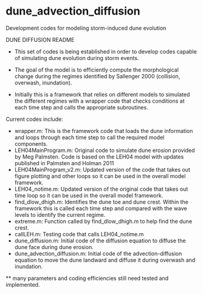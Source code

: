 # dune_advection_diffusion
Development codes for modeling storm-induced dune evolution

DUNE DIFFUSION README

- This set of codes is being established in order to develop codes capable of simulating dune evolution during storm events.

- The goal of the model is to efficiently compute the morphological change during the regimes identified by Sallenger 2000 (collision, overwash, inundation).

- Initially this is a framework that relies on different models to simulated the different regimes with a wrapper code that checks conditions at each time step and calls the appropriate subroutines.

Current codes include:

 - wrapper.m:  This is the framework code that loads the dune information and loops through each time step to call the required model components.
 - LEH04MainProgram.m:  Original code to simulate dune erosion provided by Meg Palmsten.  Code is based on the LEH04 model with updates published in Palmsten and Holman 2011
 - LEH04MainProgram_v2.m:  Updated version of the code that takes out figure plotting and other loops so it can be used in the overall model framework.
 - LEH04_notime.m:  Updated version of the original code that takes out time loop so it can be used in the overall model framework.
 - find_dlow_dhigh.m:  Identifies the dune toe and dune crest.  Within the framework this is called each time step and compared with the wave levels to identify the current regime.
 - extreme.m:  Function called by find_dlow_dhigh.m to help find the dune crest.
 - callLEH.m:  Testing code that calls LEH04_notime.m
 - dune_diffusion.m:  Initial code of the diffusion equation to diffuse the dune face during dune erosion.
 - dune_advection_diffusion.m:  Initial code of the advection-diffusion equation to move the dune landward and diffuse it during overwash and inundation.

** many parameters and coding efficiencies still need tested and implemented.
